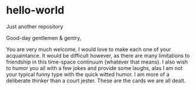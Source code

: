 # hello-world
Just another repository

Good-day gentlemen & gentry,

You are very much welcome, I would love to make each one of your acquaintance. It would be difficult however, as there are many limitations to friendship in this time-space continuum (whatever that means). I also wish to humor you all with a few jokes and provide some laughs, alas I am not your typical funny type with the quick witted humor. I am more of a deliberate thinker than a court jester. These are the cards we are all dealt. 

